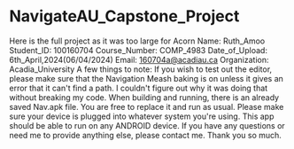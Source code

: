 # NavigateAU_Capstone_Project
Here is the full project as it was too large for Acorn Name: Ruth_Amoo Student_ID: 100160704 Course_Number: COMP_4983 Date_of_Upload: 6th_April,2024(06/04/2024) Email: 160704a@acadiau.ca Organization: Acadia_University A few things to note:
If you wish to test out the editor, please make sure that the Navigation Meash baking is on unless it gives an error that it can't find a path. I couldn't figure out why it was doing that without breaking my code.
When building and running, there is an already saved Nav.apk file. You are free to replace it and run as usual. Please make sure your device is plugged into whatever system you're using.
This app should be able to run on any ANDROID device.
If you have any questions or need me to provide anything else, please contact me. Thank you so much. 
